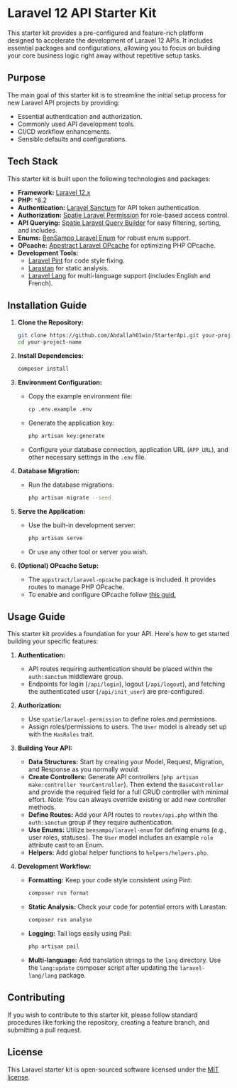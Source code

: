 # Laravel 12 API Starter Kit

This starter kit provides a pre-configured and feature-rich platform designed to accelerate the development of Laravel 12 APIs. It includes essential packages and configurations, allowing you to focus on building your core business logic right away without repetitive setup tasks.

## Purpose

The main goal of this starter kit is to streamline the initial setup process for new Laravel API projects by providing:

*   Essential authentication and authorization.
*   Commonly used API development tools.
*   CI/CD workflow enhancements.
*   Sensible defaults and configurations.

## Tech Stack

This starter kit is built upon the following technologies and packages:

*   **Framework:** [Laravel 12.x](https://laravel.com/docs/12.x)
*   **PHP:** ^8.2
*   **Authentication:** [Laravel Sanctum](https://laravel.com/docs/12.x/sanctum) for API token authentication.
*   **Authorization:** [Spatie Laravel Permission](https://spatie.be/docs/laravel-permission/v6/introduction) for role-based access control.
*   **API Querying:** [Spatie Laravel Query Builder](https://spatie.be/docs/laravel-query-builder/v6/introduction) for easy filtering, sorting, and includes.
*   **Enums:** [BenSampo Laravel Enum](https://github.com/BenSampo/laravel-enum) for robust enum support.
*   **OPcache:** [Appstract Laravel OPcache](https://github.com/appstract/laravel-opcache) for optimizing PHP OPcache.
*   **Development Tools:**
    *   [Laravel Pint](https://laravel.com/docs/12.x/pint) for code style fixing.
    *   [Larastan](https://github.com/larastan/larastan) for static analysis.
    *   [Laravel Lang](https://github.com/Laravel-Lang/lang) for multi-language support (includes English and French).

## Installation Guide

1.  **Clone the Repository:**
    ```bash
    git clone https://github.com/Abdallah01win/StarterApi.git your-project-name
    cd your-project-name
    ```

2.  **Install Dependencies:**
    ```bash
    composer install
    ```

3.  **Environment Configuration:**
    *   Copy the example environment file:
        ```bash
        cp .env.example .env
        ```
    *   Generate the application key:
        ```bash
        php artisan key:generate
        ```
    *   Configure your database connection, application URL (`APP_URL`), and other necessary settings in the `.env` file.

4.  **Database Migration:**
    *   Run the database migrations:
        ```bash
        php artisan migrate --seed
        ```

5.  **Serve the Application:**
    *   Use the built-in development server:
        ```bash
        php artisan serve
        ```
    *   Or use any other tool or server you wish.

6.  **(Optional) OPcache Setup:**
    *   The `appstract/laravel-opcache` package is included. It provides routes to manage PHP OPcache.
    *   To enable and configure OPcache follow [this guid.](https://medium.com/appstract/make-your-laravel-app-fly-with-php-opcache-9948db2a5f93#.bjrpj4h1c)

## Usage Guide

This starter kit provides a foundation for your API. Here's how to get started building your specific features:

1.  **Authentication:**
    *   API routes requiring authentication should be placed within the `auth:sanctum` middleware group.
    *   Endpoints for login (`/api/login`), logout (`/api/logout`), and fetching the authenticated user (`/api/init_user`) are pre-configured.

2.  **Authorization:**
    *   Use `spatie/laravel-permission` to define roles and permissions.
    *   Assign roles/permissions to users. The `User` model is already set up with the `HasRoles` trait.

3.  **Building Your API:**
    *   **Data Structures:** Start by creating your Model, Request, Migration, and Response as you normally would.
    *   **Create Controllers:** Generate API controllers (`php artisan make:controller YourController`). Then extend the `BaseController` and provide the required field for a full CRUD controller with minimal effort. Note: You can always override existing or add new controller methods.
    *   **Define Routes:** Add your API routes to `routes/api.php` within the `auth:sanctum` group if they require authentication.
    *   **Use Enums:** Utilize `bensampo/laravel-enum` for defining enums (e.g., user roles, statuses). The `User` model includes an example `role` attribute cast to an Enum.
    *   **Helpers:** Add global helper functions to `helpers/helpers.php`.

4.  **Development Workflow:**
    *   **Formatting:** Keep your code style consistent using Pint:
        ```bash
        composer run format
        ```
    *   **Static Analysis:** Check your code for potential errors with Larastan:
        ```bash
        composer run analyse
        ```
    *   **Logging:** Tail logs easily using Pail:
        ```bash
        php artisan pail
        ```
    *   **Multi-language:** Add translation strings to the `lang` directory. Use the `lang:update` composer script after updating the `laravel-lang/lang` package.

## Contributing

If you wish to contribute to this starter kit, please follow standard procedures like forking the repository, creating a feature branch, and submitting a pull request.

## License

This Laravel starter kit is open-sourced software licensed under the [MIT license](https://opensource.org/licenses/MIT).